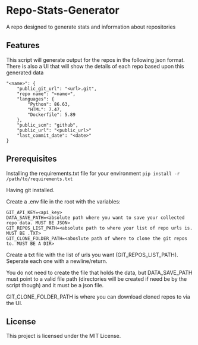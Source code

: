 # Repo-Stats-Generator

A repo designed to generate stats and information about repositories

## Features
This script will generate output for the repos in the following json format.  There is also a UI that will show the details of each repo based upon this generated data
```"
"<name>": {
	"public_git_url": "<url>.git",
	"repo name": "<name>",
	"languages": {
		"Python": 86.63,
		"HTML": 7.47,
		"Dockerfile": 5.89
	},
	"public_scm": "github",
	"public_url": "<public_url>"
	"last_commit_date": "<date>"
}
```
## Prerequisites

Installing the requirements.txt file for your environment
`pip install -r /path/to/requirements.txt`

Having git installed.

Create a .env file in the root with the variables:
```
GIT_API_KEY=<api_key>
DATA_SAVE_PATH=<absolute path where you want to save your collected repo data. MUST BE JSON>
GIT_REPOS_LIST_PATH=<absolute path to where your list of repo urls is. MUST BE .TXT>
GIT_CLONE_FOLDER_PATH=<aboslute path of where to clone the git repos to. MUST BE A DIR>
```

Create a txt file with the list of urls you want (GIT_REPOS_LIST_PATH). Seperate each one with a newline/return.

You do not need to create the file that holds the data, but DATA_SAVE_PATH must point to a valid file path (directories will be created if need be by the script though) and it must be a json file. 

GIT_CLONE_FOLDER_PATH is where you can download cloned repos to via the UI. 

## License

This project is licensed under the MIT License.
